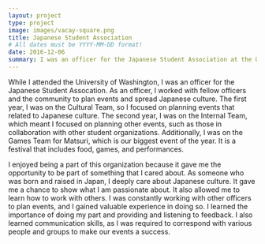```yaml
---
layout: project
type: project 
image: images/vacay-square.png
title: Japanese Student Association
# All dates must be YYYY-MM-DD format!
date: 2016-12-06
summary: I was an officer for the Japanese Student Association at the University of Washington for two years.
---
```


  While I attended the University of Washington, I was an officer for the Japanese Student Assocation. As an officer, I worked with fellow officers and the community to plan events and spread Japanese culture. The first year, I was on the Cultural Team, so I focused on planning events that related to Japanese culture. The second year, I was on the Internal Team, which meant I focused on planning other events, such as those in collaboration with other student organizations. Additionally, I was on the Games Team for Matsuri, which is our biggest event of the year. It is a festival that includes food, games, and performances.

  I enjoyed being a part of this organization because it gave me the opportunity to be part of something that I cared about. As someone who was born and raised in Japan, I deeply care about Japanese culture. It gave me a chance to show what I am passionate about. It also allowed me to learn how to work with others. I was constantly working with other officers to plan events, and I gained valuable experience in doing so. I learned the importance of doing my part and providing and listening to feedback. I also learned communication skills, as I was required to correspond with various people and groups to make our events a success.
